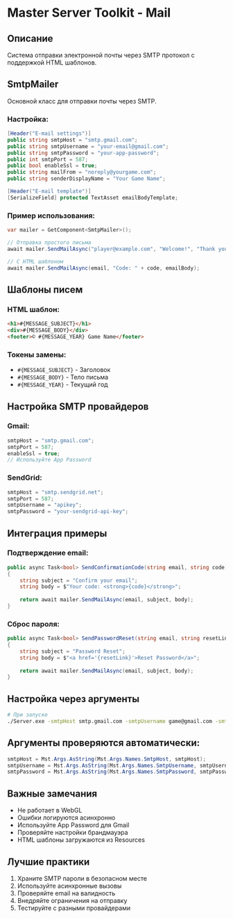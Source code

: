 # Master Server Toolkit - Mail

## Описание
Система отправки электронной почты через SMTP протокол с поддержкой HTML шаблонов.

## SmtpMailer

Основной класс для отправки почты через SMTP.

### Настройка:
```csharp
[Header("E-mail settings")]
public string smtpHost = "smtp.gmail.com";
public string smtpUsername = "your-email@gmail.com";
public string smtpPassword = "your-app-password";
public int smtpPort = 587;
public bool enableSsl = true;
public string mailFrom = "noreply@yourgame.com";
public string senderDisplayName = "Your Game Name";

[Header("E-mail template")]
[SerializeField] protected TextAsset emailBodyTemplate;
```

### Пример использования:
```csharp
var mailer = GetComponent<SmtpMailer>();

// Отправка простого письма
await mailer.SendMailAsync("player@example.com", "Welcome!", "Thank you!");

// С HTML шаблоном
await mailer.SendMailAsync(email, "Code: " + code, emailBody);
```

## Шаблоны писем

### HTML шаблон:
```html
<h1>#{MESSAGE_SUBJECT}</h1>
<div>#{MESSAGE_BODY}</div>
<footer>© #{MESSAGE_YEAR} Game Name</footer>
```

### Токены замены:
- `#{MESSAGE_SUBJECT}` - Заголовок
- `#{MESSAGE_BODY}` - Тело письма
- `#{MESSAGE_YEAR}` - Текущий год

## Настройка SMTP провайдеров

### Gmail:
```csharp
smtpHost = "smtp.gmail.com";
smtpPort = 587;
enableSsl = true;
// Используйте App Password
```

### SendGrid:
```csharp
smtpHost = "smtp.sendgrid.net";
smtpPort = 587;
smtpUsername = "apikey";
smtpPassword = "your-sendgrid-api-key";
```

## Интеграция примеры

### Подтверждение email:
```csharp
public async Task<bool> SendConfirmationCode(string email, string code)
{
    string subject = "Confirm your email";
    string body = $"Your code: <strong>{code}</strong>";
    
    return await mailer.SendMailAsync(email, subject, body);
}
```

### Сброс пароля:
```csharp
public async Task<bool> SendPasswordReset(string email, string resetLink)
{
    string subject = "Password Reset";
    string body = $"<a href='{resetLink}'>Reset Password</a>";
    
    return await mailer.SendMailAsync(email, subject, body);
}
```

## Настройка через аргументы

```bash
# При запуске
./Server.exe -smtpHost smtp.gmail.com -smtpUsername game@gmail.com -smtpPassword app-password
```

## Аргументы проверяются автоматически:
```csharp
smtpHost = Mst.Args.AsString(Mst.Args.Names.SmtpHost, smtpHost);
smtpUsername = Mst.Args.AsString(Mst.Args.Names.SmtpUsername, smtpUsername);
smtpPassword = Mst.Args.AsString(Mst.Args.Names.SmtpPassword, smtpPassword);
```

## Важные замечания
- Не работает в WebGL
- Ошибки логируются асинхронно
- Используйте App Password для Gmail
- Проверяйте настройки брандмауэра
- HTML шаблоны загружаются из Resources

## Лучшие практики
1. Храните SMTP пароли в безопасном месте
2. Используйте асинхронные вызовы
3. Проверяйте email на валидность
4. Внедряйте ограничения на отправку
5. Тестируйте с разными провайдерами
